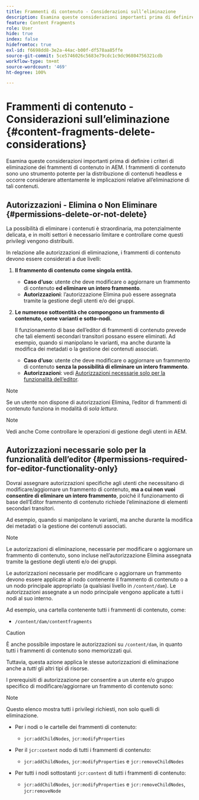 ```yaml
---
title: Frammenti di contenuto - Considerazioni sull’eliminazione
description: Esamina queste considerazioni importanti prima di definire i criteri di eliminazione dei frammenti di contenuto in AEM. I frammenti di contenuto sono uno strumento potente per la distribuzione di contenuti headless e occorre considerare attentamente le implicazioni relative all’eliminazione di tali contenuti.
feature: Content Fragments
role: User
hide: true
index: false
hidefromtoc: true
exl-id: f6698dd8-3e2a-44ac-b00f-df578aa85ffe
source-git-commit: 5ce5746026c5683e79cdc1c9dc96804756321cdb
workflow-type: tm+mt
source-wordcount: '469'
ht-degree: 100%

---
```


# Frammenti di contenuto - Considerazioni sull’eliminazione {#content-fragments-delete-considerations}

<!--
hide: yes
index: no
hidefromtoc: yes
-->

Esamina queste considerazioni importanti prima di definire i criteri di eliminazione dei frammenti di contenuto in AEM. I frammenti di contenuto sono uno strumento potente per la distribuzione di contenuti headless e occorre considerare attentamente le implicazioni relative all’eliminazione di tali contenuti.

## Autorizzazioni - Elimina o Non Eliminare {#permissions-delete-or-not-delete}

La possibilità di eliminare i contenuti è straordinaria, ma potenzialmente delicata, e in molti settori è necessario limitare e controllare come questi privilegi vengono distribuiti.

In relazione alle autorizzazioni di eliminazione, i frammenti di contenuto devono essere considerati a due livelli:

1. **Il frammento di contenuto come singola entità.**

   * **Caso d’uso**: utente che deve modificare o aggiornare un frammento di contenuto **ed eliminare un intero frammento**.
   * **Autorizzazioni**: l’autorizzazione Elimina può essere assegnata tramite la gestione degli utenti e/o dei gruppi. <!-- The [Delete](/help/sites-administering/security.md#actions) permission can be [assigned through User and/or Group Management](/help/sites-administering/security.md#managing-permissions). -->

2. **Le numerose sottoentità che compongono un frammento di contenuto, come varianti e sotto-nodi.**

   Il funzionamento di base dell’editor di frammenti di contenuto prevede che tali elementi secondari transitori possano essere eliminati. Ad esempio, quando si manipolano le varianti, ma anche durante la modifica dei metadati o la gestione dei contenuti associati.

   * **Caso d’uso**: utente che deve modificare o aggiornare un frammento di contenuto **senza la possibilità di eliminare un intero frammento**.
   * **Autorizzazioni**: vedi [Autorizzazioni necessarie solo per la funzionalità dell’editor](#permissions-required-for-editor-functionality-only).

>[!NOTE]
>
>Se un utente non dispone di autorizzazioni Elimina, l’editor di frammenti di contenuto funziona in modalità di *sola lettura*. <!-- When a user does not have any [Delete](/help/sites-administering/security.md#actions) permissions, the Content Fragment editor operates in *read-only* mode. -->

>[!NOTE]
>
>Vedi anche Come controllare le operazioni di gestione degli utenti in AEM. <!-- See also [How to Audit User Management Operations in AEM](/help/sites-administering/audit-user-management-operations.md). -->

## Autorizzazioni necessarie solo per la funzionalità dell’editor {#permissions-required-for-editor-functionality-only}

Dovrai assegnare autorizzazioni specifiche agli utenti che necessitano di modificare/aggiornare un frammento di contenuto, **ma a cui non vuoi consentire di eliminare un intero frammento**, poiché il funzionamento di base dell’Editor frammento di contenuto richiede l’eliminazione di elementi secondari transitori.

Ad esempio, quando si manipolano le varianti, ma anche durante la modifica dei metadati o la gestione dei contenuti associati.

>[!NOTE]
>
>Le autorizzazioni di eliminazione, necessarie per modificare o aggiornare un frammento di contenuto, sono incluse nell’autorizzazione Elimina assegnata tramite la gestione degli utenti e/o dei gruppi. <!-- The delete permissions, required to edit/update a Content Fragment, are included in the Delete permission [assigned through User and/or Group Management](/help/sites-administering/security.md#managing-permissions). -->

Le autorizzazioni necessarie per modificare o aggiornare un frammento devono essere applicate al nodo contenente il frammento di contenuto o a un nodo principale appropriato (a qualsiasi livello in `/content/dam`). Le autorizzazioni assegnate a un nodo principale vengono applicate a tutti i nodi al suo interno.

Ad esempio, una cartella contenente tutti i frammenti di contenuto, come:

* `/content/dam/contentfragments`

>[!CAUTION]
>
>È anche possibile impostare le autorizzazioni su `/content/dam`, in quanto tutti i frammenti di contenuto sono memorizzati qui.
>
>Tuttavia, questa azione applica le stesse autorizzazioni di eliminazione anche a *tutti* gli altri tipi di risorse.

I prerequisiti di autorizzazione per consentire a un utente e/o gruppo specifico di modificare/aggiornare un frammento di contenuto sono:

>[!NOTE]
>
>Questo elenco mostra tutti i privilegi richiesti, non solo quelli di eliminazione.

* Per i nodi o le cartelle dei frammenti di contenuto:

   * `jcr:addChildNodes`, `jcr:modifyProperties`

* Per il `jcr:content` nodo di tutti i frammenti di contenuto:

   * `jcr:addChildNodes`, `jcr:modifyProperties` e `jcr:removeChildNodes`

* Per tutti i nodi sottostanti `jcr:content` di tutti i frammenti di contenuto:

   * `jcr:addChildNodes`, `jcr:modifyProperties` e `jcr:removeChildNodes`, `jcr:removeNode`

<!-- There is no CRXDE Lite -->

<!--
These `remove` privileges must be [administered using Access Control Lists, within CRXDE Lite](/help/sites-administering/user-group-ac-admin.md#access-right-management). 

The `add` and `modify` privileges can also be administered in CRXDE Lite, or using the User Management console.

For example, the definition of the `remove` privileges for a group `content-authors-no-delete`:

![cf-delete-03](assets/cf-delete-03.png)
-->
